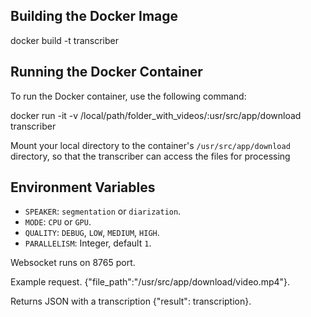 ## Building the Docker Image
docker build -t transcriber
## Running the Docker Container

To run the Docker container, use the following command:

docker run -it -v /local/path/folder_with_videos/:usr/src/app/download transcriber

Mount your local directory  to the container's `/usr/src/app/download` directory, so that the transcriber can access the files for processing

## Environment Variables

- `SPEAKER`:  `segmentation` or `diarization`.
- `MODE`:  `CPU` or `GPU`.
- `QUALITY`: `DEBUG`, `LOW`, `MEDIUM`, `HIGH`. 
- `PARALLELISM`: Integer, default `1`.

Websocket runs on  8765 port.

Example request.
{"file_path":"/usr/src/app/download/video.mp4"}. 

Returns JSON with a transcription 
{"result": transcription}.
